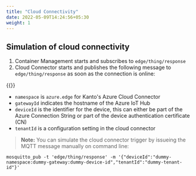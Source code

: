 ```yaml
---
title: "Cloud Connectivity"
date: 2022-05-09T14:24:56+05:30
weight: 1
---
```


## Simulation of cloud connectivity

1. Container Management starts and subscribes to `edge/thing/response`
2. Cloud Connector starts and publishes the following message to `edge/thing/response` as soon as the connection is online:

{{<readfile file="simulate-connectivity.json" code="true" lang="json">}}

- `namespace` is `azure.edge` for Kanto's Azure Cloud Connector
- `gatewayId` indicates the hostname of the Azure IoT Hub
- `deviceId` is the identifier for the device, this can either be part of the Azure Connection String or part of the device authentication certificate (CN)
- `tenantId` is a configuration setting in the cloud connector

> **Note:** You can simulate the cloud connector trigger by issueing the MQTT message manually on command line:

```shell
mosquitto_pub -t 'edge/thing/response' -m '{"deviceId":"dummy-namespace:dummy-gateway:dummy-device-id","tenantId":"dummy-tenant-id"}'
```
